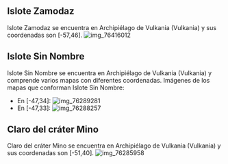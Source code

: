 ## Islote Zamodaz
Islote Zamodaz se encuentra en Archipiélago de Vulkania (Vulkania) y sus coordenadas son [-57,46].
![img_76416012](https://media.discordapp.net/attachments/1115311447145193482/1115366501722099742/76416012.jpg)

## Islote Sin Nombre
Islote Sin Nombre se encuentra en Archipiélago de Vulkania (Vulkania) y comprende varios mapas con diferentes coordenadas.
Imágenes de los mapas que conforman Islote Sin Nombre:
- En [-47,34]: ![img_76289281](https://media.discordapp.net/attachments/1115311447145193482/1115366469065244803/76289281.jpg)
- En [-47,33]: ![img_76288257](https://media.discordapp.net/attachments/1115311447145193482/1115366441558999211/76288257.jpg)

## Claro del cráter Mino
Claro del cráter Mino se encuentra en Archipiélago de Vulkania (Vulkania) y sus coordenadas son [-51,40].
![img_76285958](https://media.discordapp.net/attachments/1115311447145193482/1115366242287636570/76285958.jpg)